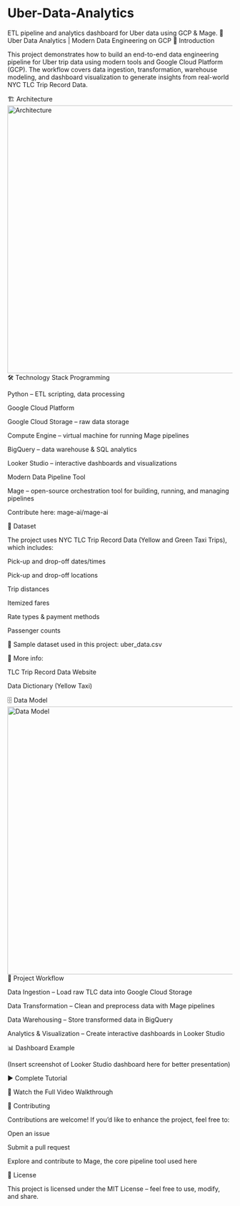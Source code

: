 # Uber-Data-Analytics
ETL pipeline and analytics dashboard for Uber data using GCP &amp; Mage.
🚖 Uber Data Analytics | Modern Data Engineering on GCP
📌 Introduction

This project demonstrates how to build an end-to-end data engineering pipeline for Uber trip data using modern tools and Google Cloud Platform (GCP). The workflow covers data ingestion, transformation, warehouse modeling, and dashboard visualization to generate insights from real-world NYC TLC Trip Record Data.

🏗️ Architecture
<img src="architecture.jpg" alt="Architecture" width="600">
🛠️ Technology Stack
Programming

Python – ETL scripting, data processing

Google Cloud Platform

Google Cloud Storage – raw data storage

Compute Engine – virtual machine for running Mage pipelines

BigQuery – data warehouse & SQL analytics

Looker Studio – interactive dashboards and visualizations

Modern Data Pipeline Tool

Mage – open-source orchestration tool for building, running, and managing pipelines

Contribute here: mage-ai/mage-ai

📂 Dataset

The project uses NYC TLC Trip Record Data (Yellow and Green Taxi Trips), which includes:

Pick-up and drop-off dates/times

Pick-up and drop-off locations

Trip distances

Itemized fares

Rate types & payment methods

Passenger counts

🔗 Sample dataset used in this project:
uber_data.csv

📖 More info:

TLC Trip Record Data Website

Data Dictionary (Yellow Taxi)

🗄️ Data Model
<img src="data_model.jpeg" alt="Data Model" width="600">
🎯 Project Workflow

Data Ingestion – Load raw TLC data into Google Cloud Storage

Data Transformation – Clean and preprocess data with Mage pipelines

Data Warehousing – Store transformed data in BigQuery

Analytics & Visualization – Create interactive dashboards in Looker Studio

📊 Dashboard Example

(Insert screenshot of Looker Studio dashboard here for better presentation)

▶️ Complete Tutorial

🎥 Watch the Full Video Walkthrough

🤝 Contributing

Contributions are welcome! If you’d like to enhance the project, feel free to:

Open an issue

Submit a pull request

Explore and contribute to Mage, the core pipeline tool used here

📜 License

This project is licensed under the MIT License – feel free to use, modify, and share.
